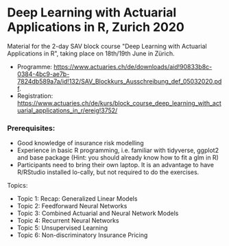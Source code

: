 # Deep Learning with Actuarial Applications in R, Zurich 2020
Material for the 2-day SAV block course "Deep Learning with Actuarial Applications in R", taking place on 18th/19th June in Zürich.
- Programme: https://www.actuaries.ch/de/downloads/aid!90833b8c-0384-4bc9-ae7b-7824db589a7a/id!132/SAV_Blockkurs_Ausschreibung_def_05032020.pdf.
- Registration: https://www.actuaries.ch/de/kurs/block_course_deep_learning_with_actuarial_applications_in_r/ereig!3752/


### Prerequisites:
- Good knowledge of insurance risk modelling
- Experience in basic R programming, i.e. familiar with tidyverse, ggplot2 and base package (Hint: you should already know how to fit a glm in R)
- Participants need to bring their own laptop. It is an advantage to have R/RStudio installed lo-cally, but not required to do the exercises.

Topics:
- Topic 1: Recap: Generalized Linear Models
- Topic 2: Feedforward Neural Networks
- Topic 3: Combined Actuarial and Neural Network Models
- Topic 4: Recurrent Neural Networks
- Topic 5: Unsupervised Learning
- Topic 6: Non-discriminatory Insurance Pricing
